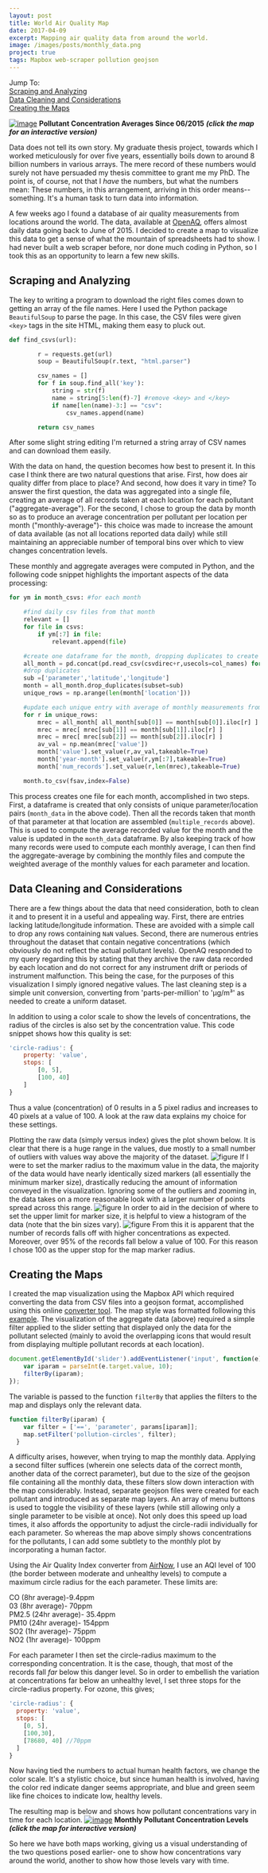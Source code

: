 ```yaml
---
layout: post
title: World Air Quality Map
date: 2017-04-09
excerpt: Mapping air quality data from around the world.
image: /images/posts/monthly_data.png
project: true
tags: Mapbox web-scraper pollution geojson
---
```

Jump To:  
<a href="#scraping">Scraping and Analyzing</a>  
<a href="#cleaning">Data Cleaning and Considerations</a>  
<a href="#maps">Creating the Maps</a>

[![image](/images/posts/aggregate_data.png)](/projects/AirQuality/world_data)
**Pollutant Concentration Averages Since 06/2015** ***(click the map for an interactive version)***

Data does not tell its own story. My graduate thesis project, towards which I worked meticulously for over five years, essentially boils down to around 8 billion numbers in various arrays. The mere record of these numbers would surely not have persuaded my thesis committee to grant me my PhD. The point is, of course, not that I *have* the numbers, but what the numbers mean: These numbers, in this arrangement, arriving in this order means-- something. It's a human task to turn data into information.

A few weeks ago I found a database of air quality measurements from locations around the world. The data, available at [OpenAQ](https://openaq-data.s3.amazonaws.com/index.html), offers almost daily data going back to June of 2015. I decided to create a map to visualize this data to get a sense of what the mountain of spreadsheets had to show. I had never built a web scraper before, nor done much coding in Python, so I took this as an opportunity to learn a few new skills.

<h2 id="scraping">Scraping and Analyzing</h2>

The key to writing a program to download the right files comes down to getting an array of the file names. Here I used the Python package `BeautifulSoup` to parse the page. In this case, the CSV files were given `<key>` tags in the site HTML, making them easy to pluck out.
```py
def find_csvs(url):

        r = requests.get(url)
        soup = BeautifulSoup(r.text, "html.parser")

        csv_names = []
        for f in soup.find_all('key'):
            string = str(f)
            name = string[5:len(f)-7] #remove <key> and </key>
            if name[len(name)-3:] == "csv":
                csv_names.append(name)

        return csv_names
```
After some slight string editing I'm returned a string array of CSV names and can download them easily.

With the data on hand, the question becomes how best to present it. In this case I think there are two natural questions that arise. First, how does air quality differ from place to place? And second, how does it vary in time? To answer the first question, the data was aggregated into a single file, creating an average of all records taken at each location for each pollutant ("aggregate-average"). For the second, I chose to group the data by month so as to produce an average concentration per pollutant per location per month ("monthly-average")- this choice was made to increase the amount of data available (as not all locations reported data daily) while still maintaining an appreciable number of temporal bins over which to view changes concentration levels.

These monthly and aggregate averages were computed in Python, and the following code snippet highlights the important aspects of the data processing:
```py
for ym in month_csvs: #for each month

    #find daily csv files from that month
    relevant = []
    for file in csvs:
        if ym[:7] in file:
            relevant.append(file)

    #create one dataframe for the month, dropping duplicates to create unique parameter/lat/long entries
    all_month = pd.concat(pd.read_csv(csvdirec+r,usecols=col_names) for r in relevant)
    #drop duplicates
    sub =['parameter','latitude','longitude']
    month = all_month.drop_duplicates(subset=sub)
    unique_rows = np.arange(len(month['location']))

    #update each unique entry with average of monthly measurements from that location
    for r in unique_rows:
        mrec = all_month[ all_month[sub[0]] == month[sub[0]].iloc[r] ]
        mrec = mrec[ mrec[sub[1]] == month[sub[1]].iloc[r] ]
        mrec = mrec[ mrec[sub[2]] == month[sub[2]].iloc[r] ]
        av_val = np.mean(mrec['value'])
        month['value'].set_value(r,av_val,takeable=True)
        month['year-month'].set_value(r,ym[:7],takeable=True)
        month['num_records'].set_value(r,len(mrec),takeable=True)

    month.to_csv(fsav,index=False)
```
This process creates one file for each month, accomplished in two steps. First, a dataframe is created that only consists of unique parameter/location pairs (`month_data` in the above code). Then all the records taken that month of that parameter at that location are assembled (`multiple_records` above). This is used to compute the average recorded value for the month and the value is updated in the `month_data` dataframe. By also keeping track of how many records were used to compute each monthly average, I can then find the aggregate-average by combining the monthly files and compute the weighted average of the monthly values for each parameter and location.

<h2 id="cleaning">Data Cleaning and Considerations</h2>

There are a few things about the data that need consideration, both to clean it and to present it in a useful and appealing way. First, there are entries lacking latitude/longitude information. These are avoided with a simple call to drop any rows containing `NaN` values. Second, there are numerous entries throughout the dataset that contain negative concentrations (which obviously do not reflect the actual pollutant levels). OpenAQ responded to my query regarding this by stating that they archive the raw data recorded by each location and do not correct for any instrument drift or periods of instrument malfunction. This being the case, for the purposes of this visualization I simply ignored negative values. The last cleaning step is a simple unit conversion, converting from 'parts-per-million' to 'µg/m³' as needed to create a uniform dataset.

In addition to using a color scale to show the levels of concentrations, the radius of the circles is also set by the concentration value. This code snippet shows how this quality is set:
```javascript
'circle-radius': {
    property: 'value',
    stops: [
        [0, 5],
        [100, 40]
    ]
}
```
Thus a value (concentration) of 0 results in a 5 pixel radius and increases to 40 pixels at a value of 100. A look at the raw data explains my choice for these settings.

Plotting the raw data (simply versus index) gives the plot shown below. It is clear that there is a huge range in the values, due mostly to a small number of outliers with values way above the majority of the dataset.
![figure](/images/posts/AQ_data1.png)
If I were to set the marker radius to the maximum value in the data, the majority of the data would have nearly identically sized markers (all essentially the minimum marker size), drastically reducing the amount of information conveyed in the visualization. Ignoring some of the outliers and zooming in, the data takes on a more reasonable look with a larger number of points spread across this range.
![figure](/images/posts/AQ_data2.png)
In order to aid in the decision of where to set the upper limit for marker size, it is helpful to view a histogram of the data (note that the bin sizes vary).
![figure](/images/posts/AQ_hist.png)
From this it is apparent that the number of records falls off with higher concentrations as expected. Moreover, over 95% of the records fall below a value of 100. For this reason I chose 100 as the upper stop for the map marker radius.

<h2 id="maps">Creating the Maps</h2>

I created the map visualization using the Mapbox API which required converting the data from CSV files into a geojson format, accomplished using this online [converter tool](http://www.convertcsv.com/csv-to-geojson.htm). The map style was formatted following this [example](https://www.mapbox.com/mapbox-gl-js/example/timeline-animation/). The visualization of the aggregate data (above) required a simple filter applied to the slider setting that displayed only the data for the pollutant selected (mainly to avoid the overlapping icons that would result from displaying multiple pollutant records at each location).
```javascript
document.getElementById('slider').addEventListener('input', function(e) {
    var iparam = parseInt(e.target.value, 10);
    filterBy(iparam);
});
```
The variable is passed to the function `filterBy` that applies the filters to the map and displays only the relevant data.
```javascript
function filterBy(iparam) {
    var filter = ['==', 'parameter', params[iparam]];
    map.setFilter('pollution-circles', filter);
  }
```

A difficulty arises, however, when trying to map the monthly data. Applying a second filter suffices (wherein one selects data of the correct month, another data of the correct parameter), but due to the size of the geojson file containing all the monthly data, these filters slow down interaction with the map considerably. Instead, separate geojson files were created for each pollutant and introduced as separate map layers. An array of menu buttons is used to toggle the visibility of these layers (while still allowing only a single parameter to be visible at once). Not only does this speed up load times, it also affords the opportunity to adjust the circle-radii individually for each parameter. So whereas the map above simply shows concentrations for the pollutants, I can add some subtlety to the monthly plot by incorporating a human factor.

Using the Air Quality Index converter from [AirNow](https://www.airnow.gov/index.cfm?action=airnow.calculator), I use an AQI level of 100 (the border between moderate and unhealthy levels) to compute a maximum circle radius for the each parameter. These limits are:

CO (8hr average)-9.4ppm<br>
03 (8hr average)- 70ppm<br>
PM2.5 (24hr average)- 35.4ppm<br>
PM10 (24hr average)- 154ppm<br>
SO2 (1hr average)- 75ppm<br>
NO2 (1hr average)- 100ppm<br>

For each parameter I then set the circle-radius maximum to the corresponding concentration. It is the case, though, that most of the records fall *far* below this danger level. So in order to embellish the variation at concentrations far below an unhealthy level, I set three stops for the circle-radius property. For ozone, this gives;
```javascript
'circle-radius': {
  property: 'value',
  stops: [
    [0, 5],
    [100,30],
    [78680, 40] //70ppm
  ]
}
```
Now having tied the numbers to actual human health factors, we change the color scale. It's a stylistic choice, but since human health is involved, having the color red indicate danger seems appropriate, and blue and green seem like fine choices to indicate low, healthy levels.

The resulting map is below and shows how pollutant concentrations vary in time for each location.
[![image](/images/posts/monthly_data.png)](/projects/AirQuality/world_monthly_data)
**Monthly Pollutant Concentration Levels** ***(click the map for interactive version)***

So here we have both maps working, giving us a visual understanding of the two questions posed earlier- one to show how concentrations vary around the world, another to show how those levels vary with time.
